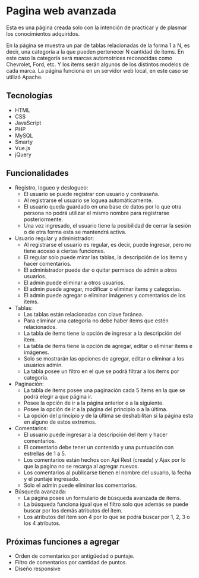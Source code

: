 # Pagina web avanzada
Esta es una página creada solo con la intención de practicar y de plasmar los conocimientos adquiridos.

En la página se muestra un par de tablas relacionadas de la forma 1 a N, es decir, una categoría
a la que pueden pertenecer N cantidad de ítems. En este caso la categoría será marcas automotrices reconocidas
como Chevrolet, Ford, etc. Y los ítems serán algunos de los distintos modelos de cada marca.
La página funciona en un servidor web local, en este caso se utilizó Apache.

## Tecnologías
- HTML      
- CSS       
- JavaScript
- PHP
- MySQL
- Smarty
- Vue.js
- jQuery

## Funcionalidades
- Registro, logueo y deslogueo:
  - El usuario se puede registrar con usuario y contraseña. 
  - Al registrarse el usuario se loguea automáticamente.
  - El usuario queda guardado en una base de datos por lo que otra persona no podrá utilizar el mismo nombre para registrarse posteriormente.
  - Una vez ingresado, el usuario tiene la posibilidad de cerrar la sesión o de otra forma esta se mantendrá activa.
- Usuario regular y administrador:
  - Al registrarse el usuario es regular, es decir, puede ingresar, pero no tiene acceso a ciertas funciones.
  - El regular solo puede mirar las tablas, la descripción de los ítems y hacer comentarios.
  - El administrador puede dar o quitar permisos de admin a otros usuarios.
  - El admin puede eliminar a otros usuarios.
  - El admin puede agregar, modificar o eliminar ítems y categorías.
  - El admin puede agregar o eliminar imágenes y comentarios de los ítems.
- Tablas:
  - Las tablas están relacionadas con clave foránea.
  - Para eliminar una categoría no debe haber ítems que estén relacionados.
  - La tabla de ítems tiene la opción de ingresar a la descripción del ítem.
  - La tabla de ítems tiene la opción de agregar, editar o eliminar ítems e imágenes.
  - Solo se mostrarán las opciones de agregar, editar o eliminar a los usuarios admin.
  - La tabla posee un filtro en el que se podrá filtrar a los ítems por categoría.
- Paginación:
  - La tabla de ítems posee una paginación cada 5 ítems en la que se podrá elegir a que página ir.
  - Posee la opción de ir a la página anterior o a la siguiente.
  - Posee la opción de ir a la página del principio o a la última.
  - La opción del principio y de la última se deshabilitan si la página esta en alguno de estos extremos.
- Comentarios:
  - El usuario puede ingresar a la descripción del ítem y hacer comentarios.
  - El comentario debe tener un contenido y una puntuación con estrellas de 1 a 5.
  - Los comentarios están hechos con Api Rest (creada) y Ajax por lo que la pagina no se recarga al agregar nuevos.
  - Los comentarios al publicarse tienen el nombre del usuario, la fecha y el puntaje ingresado.
  - Solo el admin puede eliminar los comentarios.
- Búsqueda avanzada:
  - La página posee un formulario de búsqueda avanzada de ítems.
  - La búsqueda funciona igual que el filtro solo que además se puede buscar por los demás atributos del ítem.
  - Los atributos del ítem son 4 por lo que se podrá buscar por 1, 2, 3 o los 4 atributos.
  
## Próximas funciones a agregar
- Orden de comentarios por antigüedad o puntaje.
- Filtro de comentarios por cantidad de puntos.
- Diseño responsive
